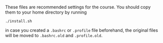 These files are recommended settings for the course.
You should copy them to your home directory by running
```
./install.sh
```
in case you created a ``.bashrc`` or ``.profile`` file
beforehand, the original files will be moved to
``.bashrc.old`` and ``.profile.old``.
